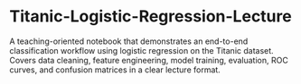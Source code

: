 # Titanic-Logistic-Regression-Lecture
A teaching-oriented notebook that demonstrates an end-to-end classification workflow using logistic regression on the Titanic dataset. Covers data cleaning, feature engineering, model training, evaluation, ROC curves, and confusion matrices in a clear lecture format.
